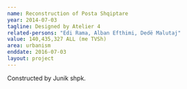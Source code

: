 ```yaml
---
name: Reconstruction of Posta Shqiptare
year: 2014-07-03
tagline: Designed by Atelier 4
related-persons: "Edi Rama, Alban Efthimi, Dedë Malutaj"
value: 140,435,327 ALL (me TVSh)
area: urbanism
enddate: 2016-07-03
layout: project
---
```

Constructed by Junik shpk.
